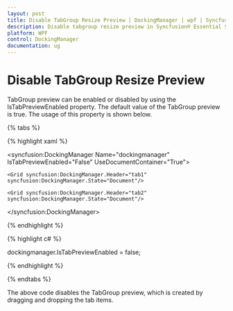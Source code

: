 ```yaml
---
layout: post
title: Disable TabGroup Resize Preview | DockingManager | wpf | Syncfusion®
description: Disable tabgroup resize preview in Syncfusion® Essential Studio® WPF DockingManager control, its elements and more.
platform: WPF
control: DockingManager
documentation: ug
---
```


# Disable TabGroup Resize Preview

TabGroup preview can be enabled or disabled by using the IsTabPreviewEnabled property. The default value of the TabGroup preview is true. The usage of this property is shown below.

{% tabs %}

{% highlight xaml %}

<syncfusion:DockingManager Name="dockingmanager" IsTabPreviewEnabled="False" UseDocumentContainer="True"> 

    <Grid syncfusion:DockingManager.Header="tab1" syncfusion:DockingManager.State="Document"/>            
	
	<Grid syncfusion:DockingManager.Header="tab2" syncfusion:DockingManager.State="Document"/>        
	
</syncfusion:DockingManager>

{% endhighlight  %}

{% highlight c# %}

dockingmanager.IsTabPreviewEnabled = false;

{% endhighlight  %}

{% endtabs %}



The above code disables the TabGroup preview, which is created by dragging and dropping the tab items.

